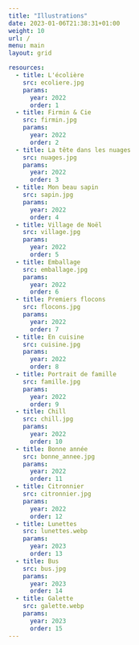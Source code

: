```yaml
---
title: "Illustrations"
date: 2023-01-06T21:38:31+01:00
weight: 10
url: /
menu: main
layout: grid

resources:
  - title: L'écolière
    src: ecoliere.jpg
    params:
      year: 2022
      order: 1
  - title: Firmin & Cie
    src: firmin.jpg
    params:
      year: 2022
      order: 2
  - title: La tête dans les nuages
    src: nuages.jpg
    params:
      year: 2022
      order: 3
  - title: Mon beau sapin
    src: sapin.jpg
    params:
      year: 2022
      order: 4
  - title: Village de Noël
    src: village.jpg
    params:
      year: 2022
      order: 5
  - title: Emballage
    src: emballage.jpg
    params:
      year: 2022
      order: 6
  - title: Premiers flocons
    src: flocons.jpg
    params:
      year: 2022
      order: 7
  - title: En cuisine
    src: cuisine.jpg
    params:
      year: 2022
      order: 8
  - title: Portrait de famille
    src: famille.jpg
    params:
      year: 2022
      order: 9
  - title: Chill
    src: chill.jpg
    params:
      year: 2022
      order: 10
  - title: Bonne année
    src: bonne_annee.jpg
    params:
      year: 2022
      order: 11
  - title: Citronnier
    src: citronnier.jpg
    params:
      year: 2022
      order: 12
  - title: Lunettes
    src: lunettes.webp
    params:
      year: 2023
      order: 13
  - title: Bus
    src: bus.jpg
    params:
      year: 2023
      order: 14
  - title: Galette
    src: galette.webp
    params:
      year: 2023
      order: 15
---
```

